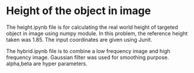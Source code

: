 # Height of the object in image
The height.ipynb file is for calculating the real world height of targeted object in image using numpy module.
In this problem, the reference height taken was 1.85.
The input coordinates are given using Junit.

The hybrid.ipynb file is to combine a low frequency image and high frequency image.
Gaussian filter was used for smoothing purpose.
alpha,beta are hyper parameters.
